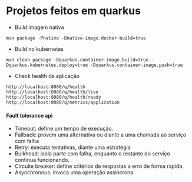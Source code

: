 # Projetos feitos em quarkus
- Build imagem nativa
```
mvn package -Pnative -Dnative-image.docker-build=true
```
- Build no kubernetes
```
mvn clean package -Dquarkus.container-image.build=true -Dquarkus.kubernetes.deploy=true -Dquarkus.container-image.push=true
```
- Check health da aplicação
```
http://localhost:8080/q/health
http://localhost:8080/q/health/live
http://localhost:8080/q/health/ready
http://localhost:8080/q/metrics/application
```
#### Fault tolerance api
- Timeout: define um tempo de execução.
- Fallback: provem uma alternativa ou diante a uma chamada ao serviço com falha
- Retry: executa tentativas, diante uma estratégia
- Bulkhead: isola  parte com falha, enquanto o restante do serviço continua funcionando.
- Circuite breaker: define critérios de respostas a erro de forma rapida.
- Asynchronous: invoca uma operação assincrona.
